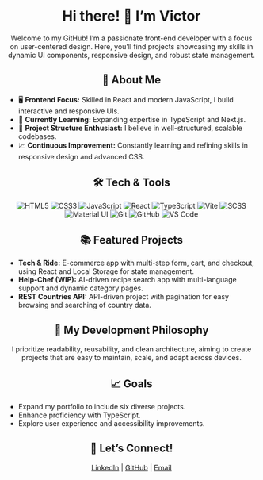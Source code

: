 <h1 align="center">Hi there! 👋 I’m Victor</h1>

<p align="center">Welcome to my GitHub! I’m a passionate front-end developer with a focus on user-centered design. Here, you’ll find projects showcasing my skills in dynamic UI components, responsive design, and robust state management.</p>

<h2 align="center">🚀 About Me</h2>
<ul>
  <li>🖥️ <strong>Frontend Focus:</strong> Skilled in React and modern JavaScript, I build interactive and responsive UIs.</li>
  <li>🌱 <strong>Currently Learning:</strong> Expanding expertise in TypeScript and Next.js.</li>
  <li>🎨 <strong>Project Structure Enthusiast:</strong> I believe in well-structured, scalable codebases.</li>
  <li>📈 <strong>Continuous Improvement:</strong> Constantly learning and refining skills in responsive design and advanced CSS.</li>
</ul>

<h2 align="center">🛠️ Tech & Tools</h2>
<p align="center">
  <img src="https://img.shields.io/badge/HTML5-E34F26?style=for-the-badge&logo=html5&logoColor=white" alt="HTML5">
  <img src="https://img.shields.io/badge/CSS3-1572B6?style=for-the-badge&logo=css3&logoColor=white" alt="CSS3">
  <img src="https://img.shields.io/badge/JavaScript-F7DF1E?style=for-the-badge&logo=javascript&logoColor=black" alt="JavaScript">
  <img src="https://img.shields.io/badge/React-61DAFB?style=for-the-badge&logo=react&logoColor=black" alt="React">
  <img src="https://img.shields.io/badge/TypeScript-007ACC?style=for-the-badge&logo=typescript&logoColor=white" alt="TypeScript">
  <img src="https://img.shields.io/badge/Vite-646CFF?style=for-the-badge&logo=vite&logoColor=white" alt="Vite">
  <img src="https://img.shields.io/badge/SCSS-CC6699?style=for-the-badge&logo=sass&logoColor=white" alt="SCSS">
  <img src="https://img.shields.io/badge/Material--UI-0081CB?style=for-the-badge&logo=material-ui&logoColor=white" alt="Material UI">
  <img src="https://img.shields.io/badge/Git-F05032?style=for-the-badge&logo=git&logoColor=white" alt="Git">
  <img src="https://img.shields.io/badge/GitHub-181717?style=for-the-badge&logo=github&logoColor=white" alt="GitHub">
  <img src="https://img.shields.io/badge/VS%20Code-007ACC?style=for-the-badge&logo=visual-studio-code&logoColor=white" alt="VS Code">
</p>

<h2 align="center">📚 Featured Projects</h2>
<ul>
  <li><strong>Tech & Ride:</strong> E-commerce app with multi-step form, cart, and checkout, using React and Local Storage for state management.</li>
  <li><strong>Help-Chef (WIP):</strong> AI-driven recipe search app with multi-language support and dynamic category pages.</li>
  <li><strong>REST Countries API:</strong> API-driven project with pagination for easy browsing and searching of country data.</li>
</ul>

<h2 align="center">🌟 My Development Philosophy</h2>
<p align="center">I prioritize readability, reusability, and clean architecture, aiming to create projects that are easy to maintain, scale, and adapt across devices.</p>

<h2 align="center">📈 Goals</h2>
<ul>
  <li>Expand my portfolio to include six diverse projects.</li>
  <li>Enhance proficiency with TypeScript.</li>
  <li>Explore user experience and accessibility improvements.</li>
</ul>

<h2 align="center">🤝 Let’s Connect!</h2>
<p align="center">
  <a href="https://www.linkedin.com/in/victor-kuwandira">LinkedIn</a> | 
  <a href="https://github.com/VictorKevz">GitHub</a> | 
  <a href="mailto:victor.kuwandira@student.oulu.fi">Email</a>
</p>
